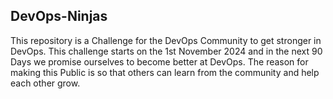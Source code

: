 ## DevOps-Ninjas
This repository is a Challenge for the DevOps Community to get stronger in DevOps.  This challenge starts on the 1st November 2024 and in the next 90 Days we promise ourselves to become better at DevOps.  The reason for making this Public is so that others can learn from the community and help each other grow.
